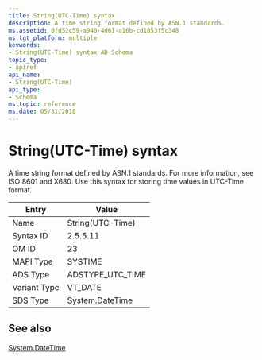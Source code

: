 ```yaml
---
title: String(UTC-Time) syntax
description: A time string format defined by ASN.1 standards.
ms.assetid: 0fd52c59-a940-4d61-a16b-cd1853f5c348
ms.tgt_platform: multiple
keywords:
- String(UTC-Time) syntax AD Schema
topic_type:
- apiref
api_name:
- String(UTC-Time)
api_type:
- Schema
ms.topic: reference
ms.date: 05/31/2018
---
```


# String(UTC-Time) syntax

A time string format defined by ASN.1 standards. For more information, see ISO 8601 and X680. Use this syntax for storing time values in UTC-Time format.



| Entry | Value |
|--------------|----------------------------------------------------------------------------|
| Name         | String(UTC-Time)                                                           |
| Syntax ID    | 2.5.5.11                                                                   |
| OM ID        | 23                                                                         |
| MAPI Type    | SYSTIME                                                                    |
| ADS Type     | ADSTYPE\_UTC\_TIME                                                         |
| Variant Type | VT\_DATE                                                                   |
| SDS Type     | [System.DateTime](/dotnet/api/system.datetime) |



## See also

<dl> <dt>

[System.DateTime](/dotnet/api/system.datetime)
</dt> </dl>

 

 
